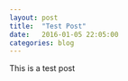```yaml
---
layout: post
title:  "Test Post"
date:   2016-01-05 22:05:00
categories: blog
---
```


This is a test post
